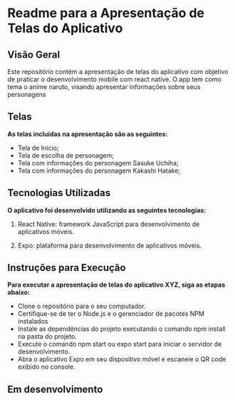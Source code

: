 # Readme para a Apresentação de Telas do Aplicativo


## **Visão Geral**

Este repositório contém a apresentação de telas do aplicativo com objetivo de praticar o desenvolvimento mobile com react native. O app tem como tema o anime naruto, visando apresentar informações sobre seus personagens

## Telas


**As telas incluídas na apresentação são as seguintes:**

 - Tela de Inicio;
 - Tela de escolha de personagem;
 - Tela com informações do personagem Sasuke Uchiha;
 -  Tela com informações do personagem Kakashi Hatake;


## **Tecnologias Utilizadas**

**O aplicativo foi desenvolvido utilizando as seguintes tecnologias:**

 1. React Native: framework JavaScript para desenvolvimento de
    aplicativos móveis.
    
 2. Expo: plataforma para desenvolvimento de aplicativos móveis.

## **Instruções para Execução**

**Para executar a apresentação de telas do aplicativo XYZ, siga as etapas abaixo:**


 - Clone o repositório para o seu computador.
 - Certifique-se de ter o Node.js e o gerenciador de pacotes NPM   
   instalados
 - Instale as dependências do projeto executando o comando npm install  
   na pasta do projeto.
 - Execute o comando npm start ou expo start para iniciar o servidor de   
   desenvolvimento.
 - Abra o aplicativo Expo em seu dispositivo móvel e escaneie o QR code 
   exibido no console.

## **Em desenvolvimento**